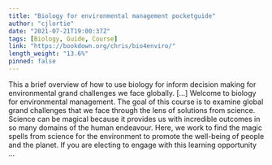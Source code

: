 ```yaml
---
title: "Biology for environmental management pocketguide"
author: "cjlortie"
date: "2021-07-21T19:00:37Z"
tags: [Biology, Guide, Course]
link: "https://bookdown.org/chris/bio4enviro/"
length_weight: "13.6%"
pinned: false
---
```


This a brief overview of how to use biology for inform decision making for environmental grand challenges we face globally. [...] Welcome to biology for environmental management. The goal of this course is to examine global grand challenges that we face through the lens of solutions from science. Science can be magical because it provides us with incredible outcomes in so many domains of the human endeavour. Here, we work to find the magic spells from science for the environment to promote the well-being of people and the planet. If you are electing to engage with this learning opportunity ...
